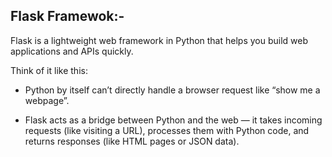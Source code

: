 ## Flask Framewok:-
Flask is a lightweight web framework in Python that helps you build web applications and APIs quickly.

Think of it like this:
- Python by itself can’t directly handle a browser request like “show me a webpage”.

- Flask acts as a bridge between Python and the web — it takes incoming requests (like visiting a     URL), processes them with Python code, and returns responses (like HTML pages or JSON data).